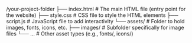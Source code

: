 /your-project-folder
  ├── index.html        # The main HTML file (entry point for the website)
  ├── style.css         # CSS file to style the HTML elements
  ├── script.js         # JavaScript file to add interactivity
  └── assets/           # Folder to hold images, fonts, icons, etc.
      ├── images/       # Subfolder specifically for image files
      └── ...           # Other asset types (e.g., fonts/, icons/)
